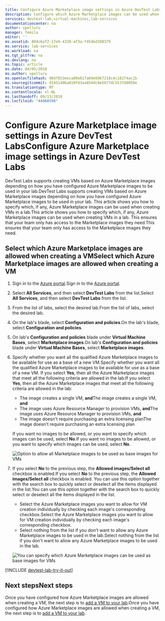 ```yaml
---
title: Configure Azure Marketplace image settings in Azure DevTest Labs | Microsoft Docs
description: Configure which Azure Marketplace images can be used when creating a VM in Azure DevTest Labs
services: devtest-lab,virtual-machines,lab-services
documentationcenter: na
author: spelluru
manager: femila
editor: ''
ms.assetid: 804c6af2-17e9-4320-af3a-f454bd398379
ms.service: lab-services
ms.workload: na
ms.tgt_pltfrm: na
ms.devlang: na
ms.topic: article
ms.date: 04/05/2018
ms.author: spelluru
ms.openlocfilehash: 90df853eeca89e61fa69e6967218c4c18274ac1b
ms.sourcegitcommit: d1451406a010fd3aa854dc8e5b77dc5537d8050e
ms.translationtype: MT
ms.contentlocale: nl-NL
ms.lasthandoff: 09/13/2018
ms.locfileid: "44968598"
---
```

# <a name="configure-azure-marketplace-image-settings-in-azure-devtest-labs"></a><span data-ttu-id="efbc7-103">Configure Azure Marketplace image settings in Azure DevTest Labs</span><span class="sxs-lookup"><span data-stu-id="efbc7-103">Configure Azure Marketplace image settings in Azure DevTest Labs</span></span>
<span data-ttu-id="efbc7-104">DevTest Labs supports creating VMs based on Azure Marketplace images depending on how you have configured Azure Marketplace images to be used in your lab.</span><span class="sxs-lookup"><span data-stu-id="efbc7-104">DevTest Labs supports creating VMs based on Azure Marketplace images depending on how you have configured Azure Marketplace images to be used in your lab.</span></span> <span data-ttu-id="efbc7-105">This article shows you how to specify which, if any, Azure Marketplace images can be used when creating VMs in a lab.</span><span class="sxs-lookup"><span data-stu-id="efbc7-105">This article shows you how to specify which, if any, Azure Marketplace images can be used when creating VMs in a lab.</span></span> <span data-ttu-id="efbc7-106">This ensures that your team only has access to the Marketplace images they need.</span><span class="sxs-lookup"><span data-stu-id="efbc7-106">This ensures that your team only has access to the Marketplace images they need.</span></span> 

## <a name="select-which-azure-marketplace-images-are-allowed-when-creating-a-vm"></a><span data-ttu-id="efbc7-107">Select which Azure Marketplace images are allowed when creating a VM</span><span class="sxs-lookup"><span data-stu-id="efbc7-107">Select which Azure Marketplace images are allowed when creating a VM</span></span>
1. <span data-ttu-id="efbc7-108">Sign in to the [Azure portal](http://go.microsoft.com/fwlink/p/?LinkID=525040).</span><span class="sxs-lookup"><span data-stu-id="efbc7-108">Sign in to the [Azure portal](http://go.microsoft.com/fwlink/p/?LinkID=525040).</span></span>
2. <span data-ttu-id="efbc7-109">Select **All Services**, and then select **DevTest Labs** from the list.</span><span class="sxs-lookup"><span data-stu-id="efbc7-109">Select **All Services**, and then select **DevTest Labs** from the list.</span></span>
3. <span data-ttu-id="efbc7-110">From the list of labs, select the desired lab.</span><span class="sxs-lookup"><span data-stu-id="efbc7-110">From the list of labs, select the desired lab.</span></span> 
4. <span data-ttu-id="efbc7-111">On the lab's blade, select **Configuration and policies**.</span><span class="sxs-lookup"><span data-stu-id="efbc7-111">On the lab's blade, select **Configuration and policies**.</span></span>
5. <span data-ttu-id="efbc7-112">On lab's **Configuration and policies** blade under **Virtual Machine Bases**, select **Marketplace images**.</span><span class="sxs-lookup"><span data-stu-id="efbc7-112">On lab's **Configuration and policies** blade under **Virtual Machine Bases**, select **Marketplace images**.</span></span>
6. <span data-ttu-id="efbc7-113">Specify whether you want all the qualified Azure Marketplace images to be available for use as a base of a new VM.</span><span class="sxs-lookup"><span data-stu-id="efbc7-113">Specify whether you want all the qualified Azure Marketplace images to be available for use as a base of a new VM.</span></span> <span data-ttu-id="efbc7-114">If you select **Yes**, then all the Azure Marketplace images that meet all the following criteria are allowed in the lab:</span><span class="sxs-lookup"><span data-stu-id="efbc7-114">If you select **Yes**, then all the Azure Marketplace images that meet all the following criteria are allowed in the lab:</span></span>
   
   * <span data-ttu-id="efbc7-115">The image creates a single VM, **and**</span><span class="sxs-lookup"><span data-stu-id="efbc7-115">The image creates a single VM, **and**</span></span>
   * <span data-ttu-id="efbc7-116">The image uses Azure Resource Manager to provision VMs, **and**</span><span class="sxs-lookup"><span data-stu-id="efbc7-116">The image uses Azure Resource Manager to provision VMs, **and**</span></span>
   * <span data-ttu-id="efbc7-117">The image doesn't require purchasing an extra licensing plan</span><span class="sxs-lookup"><span data-stu-id="efbc7-117">The image doesn't require purchasing an extra licensing plan</span></span>
     
    <span data-ttu-id="efbc7-118">If you want no images to be allowed, or you want to specify which images can be used, select **No**.</span><span class="sxs-lookup"><span data-stu-id="efbc7-118">If you want no images to be allowed, or you want to specify which images can be used, select **No**.</span></span>
     
     ![Option to allow all Marketplace images to be used as base images for VMs](./media/devtest-lab-configure-marketplace-images/allow-all-marketplace-images.png)
7. <span data-ttu-id="efbc7-120">If you select **No** to the previous step, the **Allowed images/Select all** checkbox is enabled.</span><span class="sxs-lookup"><span data-stu-id="efbc7-120">If you select **No** to the previous step, the **Allowed images/Select all** checkbox is enabled.</span></span> 
   <span data-ttu-id="efbc7-121">You can use this option together with the search box to quickly select or deselect all the items displayed in the list.</span><span class="sxs-lookup"><span data-stu-id="efbc7-121">You can use this option together with the search box to quickly select or deselect all the items displayed in the list.</span></span>
   * <span data-ttu-id="efbc7-122">Select the Azure Marketplace images you want to allow for VM creation individually by checking each image's corresponding checkbox.</span><span class="sxs-lookup"><span data-stu-id="efbc7-122">Select the Azure Marketplace images you want to allow for VM creation individually by checking each image's corresponding checkbox.</span></span>
   * <span data-ttu-id="efbc7-123">Select nothing from the list if you don't want to allow any Azure Marketplace images to be used in the lab.</span><span class="sxs-lookup"><span data-stu-id="efbc7-123">Select nothing from the list if you don't want to allow any Azure Marketplace images to be used in the lab.</span></span>
   
    ![You can specify which Azure Marketplace images can be used as base images for VMs](./media/devtest-lab-configure-marketplace-images/select-marketplace-images.png)

[!INCLUDE [devtest-lab-try-it-out](../../includes/devtest-lab-try-it-out.md)]

## <a name="next-steps"></a><span data-ttu-id="efbc7-125">Next steps</span><span class="sxs-lookup"><span data-stu-id="efbc7-125">Next steps</span></span>
<span data-ttu-id="efbc7-126">Once you have configured how Azure Marketplace images are allowed when creating a VM, the next step is to [add a VM to your lab](devtest-lab-add-vm.md).</span><span class="sxs-lookup"><span data-stu-id="efbc7-126">Once you have configured how Azure Marketplace images are allowed when creating a VM, the next step is to [add a VM to your lab](devtest-lab-add-vm.md).</span></span>

